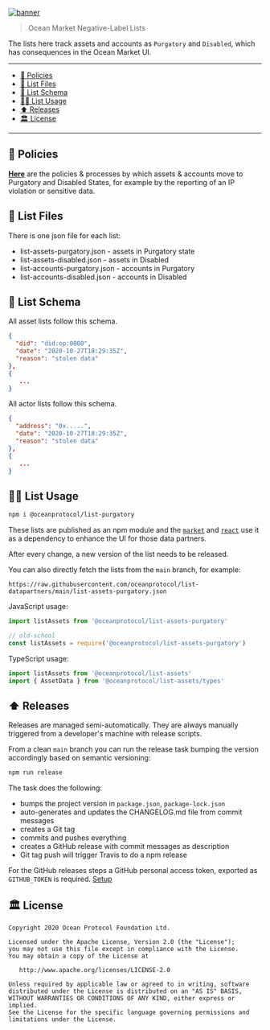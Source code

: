 [![banner](https://raw.githubusercontent.com/oceanprotocol/art/master/github/repo-banner%402x.png)](https://oceanprotocol.com)

> Ocean Market Negative-Label Lists

The lists here track assets and accounts as `Purgatory` and `Disabled`, which has consequences in the Ocean Market UI. 

---

- [🦑 Policies](#-policies)
- [🐬 List Files](#-list-files)
- [🤿 List Schema](#-list-schema)
- [🏄‍♀️ List Usage](#️-list-usage)
- [⬆️ Releases](#️-releases)
- [🏛 License](#-license)

---

## 🦑 Policies

**[Here](policies/README.md)** are the policies & processes by which assets & accounts move to Purgatory and Disabled States, for example by the reporting of an IP violation or sensitive data. 

## 🐬 List Files

There is one json file for each list:
- list-assets-purgatory.json - assets in Purgatory state
- list-assets-disabled.json - assets in Disabled
- list-accounts-purgatory.json - accounts in Purgatory
- list-accounts-disabled.json - accounts in Disabled

## 🤿 List Schema

All asset lists follow this schema.

```json
{
  "did": "did:op:0000",
  "date": "2020-10-27T18:29:35Z",
  "reason": "stolen data"
},
{
   ...
}
```

All actor lists follow this schema.

```json
{
  "address": "0x.....",
  "date": "2020-10-27T18:29:35Z",
  "reason": "stolen data"
},
{
   ...
}
```


## 🏄‍♀️ List Usage

```bash
npm i @oceanprotocol/list-purgatory
```

These lists are published as an npm module and the [`market`](https://github.com/oceanprotocol/market) and [`react`](https://github.com/oceanprotocol/react) use it as a dependency to enhance the UI for those data partners.

After every change, a new version of the list needs to be released.

You can also directly fetch the lists from the `main` branch, for example:

```text
https://raw.githubusercontent.com/oceanprotocol/list-datapartners/main/list-assets-purgatory.json
```

JavaScript usage:

```js
import listAssets from '@oceanprotocol/list-assets-purgatory'

// old-school
const listAssets = require('@oceanprotocol/list-assets-purgatory')
```

TypeScript usage:

```ts
import listAssets from '@oceanprotocol/list-assets'
import { AssetData } from '@oceanprotocol/list-assets/types'
```

## ⬆️ Releases

Releases are managed semi-automatically. They are always manually triggered from a developer's machine with release scripts.

From a clean `main` branch you can run the release task bumping the version accordingly based on semantic versioning:

```bash
npm run release
```

The task does the following:

- bumps the project version in `package.json`, `package-lock.json`
- auto-generates and updates the CHANGELOG.md file from commit messages
- creates a Git tag
- commits and pushes everything
- creates a GitHub release with commit messages as description
- Git tag push will trigger Travis to do a npm release

For the GitHub releases steps a GitHub personal access token, exported as `GITHUB_TOKEN` is required. [Setup](https://github.com/release-it/release-it#github-releases)

## 🏛 License

```text
Copyright 2020 Ocean Protocol Foundation Ltd.

Licensed under the Apache License, Version 2.0 (the "License");
you may not use this file except in compliance with the License.
You may obtain a copy of the License at

   http://www.apache.org/licenses/LICENSE-2.0

Unless required by applicable law or agreed to in writing, software
distributed under the License is distributed on an "AS IS" BASIS,
WITHOUT WARRANTIES OR CONDITIONS OF ANY KIND, either express or implied.
See the License for the specific language governing permissions and
limitations under the License.
```
